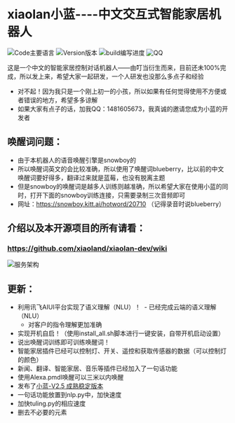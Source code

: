 # xiaolan小蓝----中文交互式智能家居机器人
![Code主要语言](https://img.shields.io/badge/code-python-blue.svg)
![Version版本](https://img.shields.io/badge/version-dev-green.svg)
![build编写进度](https://img.shields.io/badge/build-54%25-brightgreen.svg)
![QQ](https://img.shields.io/badge/QQ-1481605673-yellow.svg)


这是一个中文的智能家居控制对话机器人——由叮当衍生而来，目前还未100%完成，所以发上来，希望大家一起研发，一个人研发也没那么多点子和经验

- 对不起！因为我只是一个刚上初一的小孩，所以如果有任何觉得使用不方便或者错误的地方，希望多多谅解
- 如果大家有点子的话，加我QQ：1481605673，我真诚的邀请您成为小蓝的开发者
## 唤醒词问题：
- 由于本机器人的语音唤醒引擎是snowboy的
- 所以唤醒词英文的会比较准确，所以使用了唤醒词blueberry，比以前的中文唤醒词要好得多，翻译过来就是蓝莓，也没有脱离主题
- 但是snowboy的唤醒词是越多人训练则越准确，所以希望大家在使用小蓝的同时，打开下面的snowboy训练连接，只需要录制三次音频即可
- 网址：https://snowboy.kitt.ai/hotword/20710 （记得录音时说blueberry）
## 介绍以及本开源项目的所有请看：
### https://github.com/xiaoland/xiaolan-dev/wiki
![服务架构](https://github.com/xiaoland/xiaolan-dev/blob/master/%E5%B0%8F%E8%93%9D%E6%9C%8D%E5%8A%A1%E6%80%9D%E7%BB%B4%E5%AF%BC%E5%9B%BE.PNG)

## 更新：
- 利用讯飞AIUI平台实现了语义理解（NLU）！
  - 已经完成云端的语义理解（NLU）
  - 对客户的指令理解更加准确
- 实现开机自启！（使用install_all.sh脚本进行一键安装，自带开机启动设置）
- 说出唤醒词训练即可训练唤醒词！
- 智能家居插件已经可以控制灯、开关、遥控和获取传感器的数据（可以控制灯的颜色）
- 新闻、翻译、智能家居、音乐等插件已经加入了一句话功能
- 使用Alexa.pmdl唤醒可以三米以内唤醒
- 发布了[小蓝-V2.5 成熟稳定版本](https://github.com/xiaoland/xiaolan-dev/releases)
- 一句话功能放置到nlp.py中，加快速度
- 加快tuling.py的相应速度
- 删去不必要的元素
